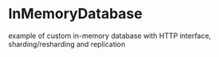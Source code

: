# InMemoryDatabase

example of custom in-memory database with HTTP interface, sharding/resharding and replication
